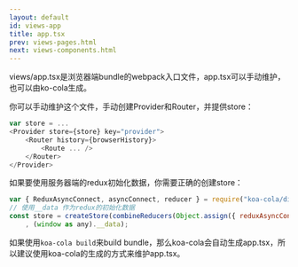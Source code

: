 ```yaml
---
layout: default
id: views-app
title: app.tsx
prev: views-pages.html
next: views-components.html
---
```


views/app.tsx是浏览器端bundle的webpack入口文件，app.tsx可以手动维护，也可以由ko-cola生成。

你可以手动维护这个文件，手动创建Provider和Router，并提供store：

```javascript
var store = ...
<Provider store={store} key="provider">
    <Router history={browserHistory}>
        <Route ... />
    </Router>
</Provider>
```

如果要使用服务器端的redux初始化数据，你需要正确的创建store：
```javascript
var { ReduxAsyncConnect, asyncConnect, reducer } = require("koa-cola/dist/client").Decorators.view;
// 使用__data 作为redux的初始化数据
const store = createStore(combineReducers(Object.assign({ reduxAsyncConnect: reducer }, ...custom_reducer))
    , (window as any).__data);
```

如果使用`koa-cola build`来build bundle，那么koa-cola会自动生成app.tsx，所以建议使用koa-cola的生成的方式来维护app.tsx。